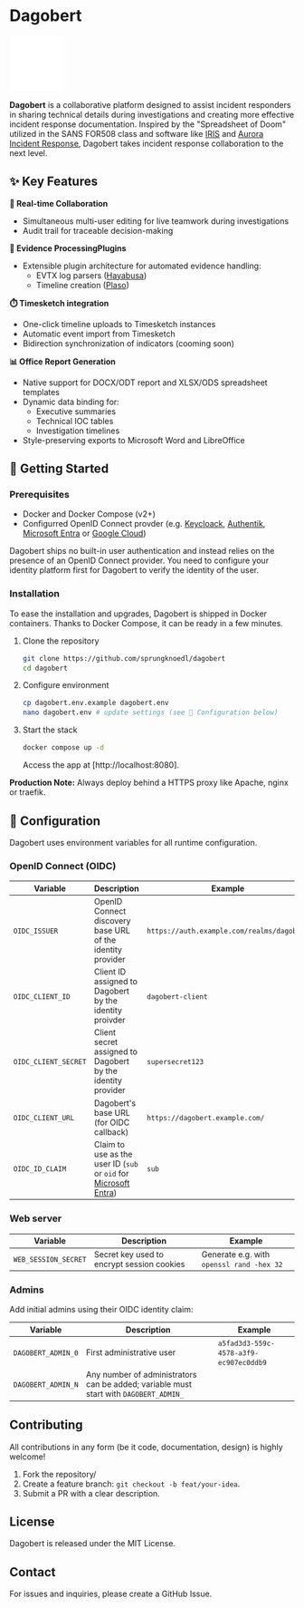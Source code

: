 # Dagobert

![Dagobert Logo](web/favicon.svg)

**Dagobert** is a collaborative platform designed to assist incident responders in sharing technical details during investigations and creating more effective incident response documentation. Inspired by the "Spreadsheet of Doom" utilized in the SANS FOR508 class and software like [IRIS](https://dfir-iris.org/) and [Aurora Incident Response](https://github.com/cyb3rfox/Aurora-Incident-Response), Dagobert takes incident response collaboration to the next level.

## ✨ Key Features

**🔄 Real-time Collaboration**
* Simultaneous multi-user editing for live teamwork during investigations
* Audit trail for traceable decision-making

**🔌 Evidence ProcessingPlugins**
*  Extensible plugin architecture for automated evidence handling:
    * EVTX log parsers ([Hayabusa](https://github.com/Yamato-Security/hayabusa))
    * Timeline creation ([Plaso](https://github.com/log2timeline/plaso))

**⏱️ Timesketch integration**
* One-click timeline uploads to Timesketch instances
* Automatic event import from Timesketch
* Bidirection synchronization of indicators (cooming soon)

**📊 Office Report Generation**
* Native support for DOCX/ODT report and XLSX/ODS spreadsheet templates
* Dynamic data binding for:
    * Executive summaries
    * Technical IOC tables
    * Investigation timelines
* Style-preserving exports to Microsoft Word and LibreOffice

## 🚀 Getting Started

### Prerequisites

* Docker and Docker Compose (v2+)
* Configurred OpenID Connect provder (e.g. [Keycloack](https://www.keycloak.org/), [Authentik](https://goauthentik.io/), [Microsoft Entra](https://learn.microsoft.com/en-us/entra/identity-platform/v2-protocols-oidc) or [Google Cloud](https://cloud.google.com/identity-platform/docs/web/oidc))

Dagobert ships no built-in user authentication and instead relies on the presence of an OpenID Connect provider. You need to configure your identity platform first for Dagobert to verify the identity of the user.

### Installation

To ease the installation and upgrades, Dagobert is shipped in Docker containers. Thanks to Docker Compose, it can be ready in a few minutes.

1. Clone the repository

    ```sh
    git clone https://github.com/sprungknoedl/dagobert
    cd dagobert
    ```

2. Configure environment

    ```sh
    cp dagobert.env.example dagobert.env
    nano dagobert.env # update settings (see 📝 Configuration below)
    ```

3. Start the stack

    ```sh
    docker compose up -d
    ```

    Access the app at [http://localhost:8080].

**Production Note:** Always deploy behind a HTTPS proxy like Apache, nginx or traefik.

## 📝 Configuration
Dagobert uses environment variables for all runtime configuration.

### OpenID Connect (OIDC)

| Variable | Description | Example |
| -------- | ----------- | ------- |
| `OIDC_ISSUER` | OpenID Connect discovery base URL of the identity provider | `https://auth.example.com/realms/dagobert` |
| `OIDC_CLIENT_ID` | Client ID assigned to Dagobert by the identity proivder | `dagobert-client` |
| `OIDC_CLIENT_SECRET` | Client secret assigned to Dagobert by the identity provider | `supersecret123` |
| `OIDC_CLIENT_URL` | Dagobert's base URL (for OIDC callback) | `https://dagobert.example.com/` |
| `OIDC_ID_CLAIM` | Claim to use as the user ID (`sub` or `oid` for [Microsoft Entra](https://learn.microsoft.com/en-us/entra/identity-platform/id-token-claims-reference#use-claims-to-reliably-identify-a-user)) | `sub` |

### Web server

| Variable | Description | Example |
| -------- | ----------- | ------- |
| `WEB_SESSION_SECRET` | Secret key used to encrypt session cookies | Generate e.g. with `openssl rand -hex 32` |

### Admins
Add initial admins using their OIDC identity claim:

| Variable | Description | Example |
| -------- | ----------- | ------- |
| `DAGOBERT_ADMIN_0` | First administrative user | `a5fad3d3-559c-4578-a3f9-ec907ec0ddb9` |
| `DAGOBERT_ADMIN_N` | Any number of administrators can be added; variable must start with `DAGOBERT_ADMIN_` | |

## Contributing

All contributions in any form (be it code, documentation, design) is highly welcome!

1. Fork the repository/
2. Create a feature branch: `git checkout -b feat/your-idea`.
3. Submit a PR with a clear description.

## License

Dagobert is released under the MIT License.

## Contact

For issues and inquiries, please create a GitHub Issue.
